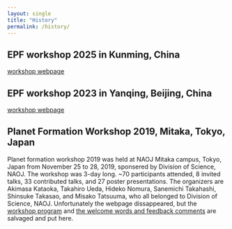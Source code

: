 ```yaml
---
layout: single
title: "History"
permalink: /history/
---
```


## EPF workshop 2025 in Kunming, China

[workshop webpage](https://epf2025.github.io)

## EPF workshop 2023 in Yanqing, Beijing, China

[workshop webpage](https://epf2023.github.io)

## Planet Formation Workshop 2019, Mitaka, Tokyo, Japan

Planet formation workshop 2019 was held at NAOJ Mitaka campus, Tokyo, Japan from November 25 to 28, 2019, sponsered by Division of Science, NAOJ.
The workshop was 3-day long. ~70 participants attended, 8 invited talks, 33 contributed talks, and 27 poster presentations. 
The organizers are Akimasa Kataoka, Takahiro Ueda, Hideko Nomura, Sanemichi Takahashi, Shinsuke Takasao, and Misako Tatsuuma, who all belonged to Division of Science, NAOJ. 
Unfortunately the webpage dissappeared, but the [workshop program](assets/PFW2019_program.pdf) and [the welcome words and feedback comments](assets/PFW2019_kataoka.pdf) are salvaged and put here.


